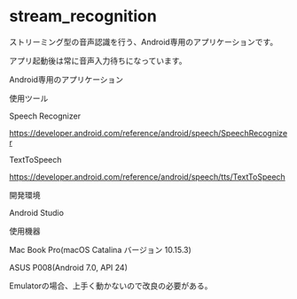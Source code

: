 # stream_recognition

ストリーミング型の音声認識を行う、Android専用のアプリケーションです。

アプリ起動後は常に音声入力待ちになっています。

Android専用のアプリケーション

使用ツール

Speech Recognizer

https://developer.android.com/reference/android/speech/SpeechRecognizer

TextToSpeech

https://developer.android.com/reference/android/speech/tts/TextToSpeech

開発環境

Android Studio

使用機器

Mac Book Pro(macOS Catalina バージョン 10.15.3)

ASUS P008(Android 7.0, API 24)

Emulatorの場合、上手く動かないので改良の必要がある。

